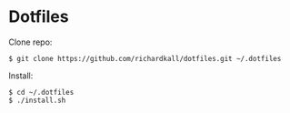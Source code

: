 # Dotfiles

Clone repo:

```
$ git clone https://github.com/richardkall/dotfiles.git ~/.dotfiles
````

Install:

```
$ cd ~/.dotfiles
$ ./install.sh
```